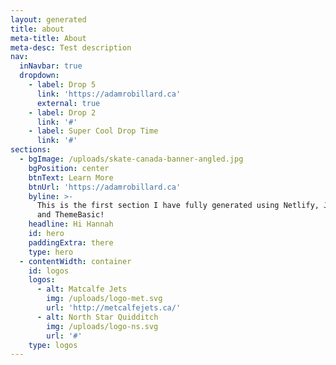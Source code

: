 ```yaml
---
layout: generated
title: about
meta-title: About
meta-desc: Test description
nav:
  inNavbar: true
  dropdown:
    - label: Drop 5
      link: 'https://adamrobillard.ca'
      external: true
    - label: Drop 2
      link: '#'
    - label: Super Cool Drop Time
      link: '#'
sections:
  - bgImage: /uploads/skate-canada-banner-angled.jpg
    bgPosition: center
    btnText: Learn More
    btnUrl: 'https://adamrobillard.ca'
    byline: >-
      This is the first section I have fully generated using Netlify, Jekyll,
      and ThemeBasic!
    headline: Hi Hannah
    id: hero
    paddingExtra: there
    type: hero
  - contentWidth: container
    id: logos
    logos:
      - alt: Matcalfe Jets
        img: /uploads/logo-met.svg
        url: 'http://metcalfejets.ca/'
      - alt: North Star Quidditch
        img: /uploads/logo-ns.svg
        url: '#'
    type: logos
---
```

